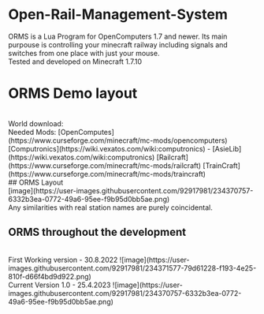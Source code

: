 # Open-Rail-Management-System

ORMS is a Lua Program for OpenComputers 1.7 and newer. Its main purpouse is controlling your minecraft railway including signals and switches from one place with just your mouse.
</br>
Tested and developed on Minecraft 1.7.10

# ORMS Demo layout
</br>
World download:

</br>
Needed Mods:
  [OpenComputes](https://www.curseforge.com/minecraft/mc-mods/opencomputers)
  [Computronics](https://wiki.vexatos.com/wiki:computronics)
   - [AsieLib](https://wiki.vexatos.com/wiki:computronics)
  [Railcraft](https://www.curseforge.com/minecraft/mc-mods/railcraft)
  [TrainCraft](https://www.curseforge.com/minecraft/mc-mods/traincraft)
</br>
## ORMS Layout
</br>
[image](https://user-images.githubusercontent.com/92917981/234370757-6332b3ea-0772-49a6-95ee-f9b95d0bb5ae.png)
</br>
Any similarities with real station names are purely coincidental.

## ORMS throughout the development
</br>
First Working version - 30.8.2022
![image](https://user-images.githubusercontent.com/92917981/234371577-79d61228-f193-4e25-810f-d66f4bd9d922.png)
</br>
Current Version 1.0 - 25.4.2023
![image](https://user-images.githubusercontent.com/92917981/234370757-6332b3ea-0772-49a6-95ee-f9b95d0bb5ae.png)
